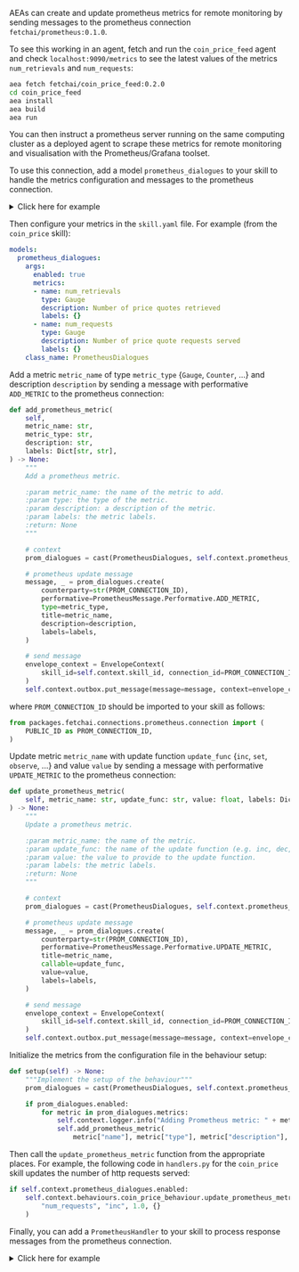 AEAs can create and update prometheus metrics for remote monitoring by sending messages to the prometheus connection `fetchai/prometheus:0.1.0`.

To see this working in an agent, fetch and run the `coin_price_feed` agent and check `localhost:9090/metrics` to see the latest values of the metrics `num_retrievals` and `num_requests`:
``` bash
aea fetch fetchai/coin_price_feed:0.2.0
cd coin_price_feed
aea install
aea build
aea run
```
You can then instruct a prometheus server running on the same computing cluster as a deployed agent to scrape these metrics for remote monitoring and visualisation with the Prometheus/Grafana toolset.

To use this connection, add a model `prometheus_dialogues` to your skill to handle the metrics configuration and messages to the prometheus connection.

<details><summary>Click here for example</summary>


``` python
class PrometheusDialogues(Model, BasePrometheusDialogues):
    """The dialogues class keeps track of all prometheus dialogues."""

    def __init__(self, **kwargs) -> None:
        """
        Initialize dialogues.

        :return: None
        """

        self.enabled = kwargs.pop("enabled", False)
        self.metrics = kwargs.pop("metrics", [])

        Model.__init__(self, **kwargs)

        def role_from_first_message(  # pylint: disable=unused-argument
            message: Message, receiver_address: Address
        ) -> BaseDialogue.Role:
            """Infer the role of the agent from an incoming/outgoing first message

            :param message: an incoming/outgoing first message
            :param receiver_address: the address of the receiving agent
            :return: The role of the agent
            """
            return PrometheusDialogue.Role.AGENT

        BasePrometheusDialogues.__init__(
            self,
            self_address=self.context.agent_address,
            role_from_first_message=role_from_first_message,
        )
```
</details>

Then configure your metrics in the `skill.yaml` file. For example (from the `coin_price` skill):
``` yaml
models:
  prometheus_dialogues:
    args:
      enabled: true
      metrics:
      - name: num_retrievals
        type: Gauge
        description: Number of price quotes retrieved
        labels: {}
      - name: num_requests
        type: Gauge
        description: Number of price quote requests served
        labels: {}
    class_name: PrometheusDialogues
```

Add a metric `metric_name` of type `metric_type` {`Gauge`, `Counter`, ...} and description `description` by sending a message with performative `ADD_METRIC` to the prometheus connection:
``` python
def add_prometheus_metric(
    self,
    metric_name: str,
    metric_type: str,
    description: str,
    labels: Dict[str, str],
) -> None:
    """
    Add a prometheus metric.

    :param metric_name: the name of the metric to add.
    :param type: the type of the metric.
    :param description: a description of the metric.
    :param labels: the metric labels.
    :return: None
    """

    # context
    prom_dialogues = cast(PrometheusDialogues, self.context.prometheus_dialogues)

    # prometheus update message
    message, _ = prom_dialogues.create(
        counterparty=str(PROM_CONNECTION_ID),
        performative=PrometheusMessage.Performative.ADD_METRIC,
        type=metric_type,
        title=metric_name,
        description=description,
        labels=labels,
    )

    # send message
    envelope_context = EnvelopeContext(
        skill_id=self.context.skill_id, connection_id=PROM_CONNECTION_ID
    )
    self.context.outbox.put_message(message=message, context=envelope_context)
```
where `PROM_CONNECTION_ID` should be imported to your skill as follows:
``` python
from packages.fetchai.connections.prometheus.connection import (
    PUBLIC_ID as PROM_CONNECTION_ID,
)
```

Update metric `metric_name` with update function `update_func` {`inc`, `set`, `observe`, ...} and value `value` by sending a message with performative `UPDATE_METRIC` to the prometheus connection:
``` python
def update_prometheus_metric(
    self, metric_name: str, update_func: str, value: float, labels: Dict[str, str],
) -> None:
    """
    Update a prometheus metric.

    :param metric_name: the name of the metric.
    :param update_func: the name of the update function (e.g. inc, dec, set, ...).
    :param value: the value to provide to the update function.
    :param labels: the metric labels.
    :return: None
    """

    # context
    prom_dialogues = cast(PrometheusDialogues, self.context.prometheus_dialogues)

    # prometheus update message
    message, _ = prom_dialogues.create(
        counterparty=str(PROM_CONNECTION_ID),
        performative=PrometheusMessage.Performative.UPDATE_METRIC,
        title=metric_name,
        callable=update_func,
        value=value,
        labels=labels,
    )

    # send message
    envelope_context = EnvelopeContext(
        skill_id=self.context.skill_id, connection_id=PROM_CONNECTION_ID
    )
    self.context.outbox.put_message(message=message, context=envelope_context)
```

Initialize the metrics from the configuration file in the behaviour setup:
``` python
def setup(self) -> None:
    """Implement the setup of the behaviour"""
    prom_dialogues = cast(PrometheusDialogues, self.context.prometheus_dialogues)

    if prom_dialogues.enabled:
        for metric in prom_dialogues.metrics:
            self.context.logger.info("Adding Prometheus metric: " + metric["name"])
            self.add_prometheus_metric(
                metric["name"], metric["type"], metric["description"], dict(metric["labels"]),
```

Then call the `update_prometheus_metric` function from the appropriate places.
For example, the following code in `handlers.py` for the `coin_price` skill updates the number of http requests served:
``` python
if self.context.prometheus_dialogues.enabled:
    self.context.behaviours.coin_price_behaviour.update_prometheus_metric(
        "num_requests", "inc", 1.0, {}
    )
```

Finally, you can add a `PrometheusHandler` to your skill to process response messages from the prometheus connection.

<details><summary>Click here for example</summary>


``` python
class PrometheusHandler(Handler):
    """This class handles responses from the prometheus server."""

    SUPPORTED_PROTOCOL = PrometheusMessage.protocol_id

    def __init__(self, **kwargs):
        """Initialize the handler."""
        super().__init__(**kwargs)

        self.handled_message = None

    def setup(self) -> None:
        """Set up the handler."""
        if self.context.prometheus_dialogues.enabled:
            self.context.logger.info("setting up PrometheusHandler")

    def handle(self, message: Message) -> None:
        """
        Implement the reaction to a message.

        :param message: the message
        :return: None
        """

        message = cast(PrometheusMessage, message)

        # recover dialogue
        prometheus_dialogues = cast(
            PrometheusDialogues, self.context.prometheus_dialogues
        )
        prometheus_dialogue = cast(
            PrometheusDialogue, prometheus_dialogues.update(message)
        )
        if prometheus_dialogue is None:
            self._handle_unidentified_dialogue(message)
            return

        self.handled_message = message
        if message.performative == PrometheusMessage.Performative.RESPONSE:
            self.context.logger.debug(
                f"Prometheus response ({message.code}): {message.message}"
            )
        else:
            self.context.logger.debug(
                f"got unexpected prometheus message: Performative = {PrometheusMessage.Performative}"
            )

    def _handle_unidentified_dialogue(self, msg: Message) -> None:
        """
        Handle an unidentified dialogue.

        :param msg: the unidentified message to be handled
        :return: None
        """

        self.context.logger.info(
            "received invalid message={}, unidentified dialogue.".format(msg)
        )

    def teardown(self) -> None:
        """
        Teardown the handler.

        :return: None
        """
        pass
```
